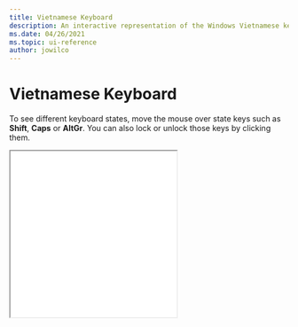 ```yaml
---
title: Vietnamese Keyboard
description: An interactive representation of the Windows Vietnamese keyboard. To see different keyboard states, click or move the mouse over the state keys.
ms.date: 04/26/2021
ms.topic: ui-reference
author: jowilco
---
```


# Vietnamese Keyboard

To see different keyboard states, move the mouse over state keys such as **Shift**, **Caps** or **AltGr**. You can also lock or unlock those keys by clicking them.

<iframe src="kbdvntc.html" height="300"></iframe>
